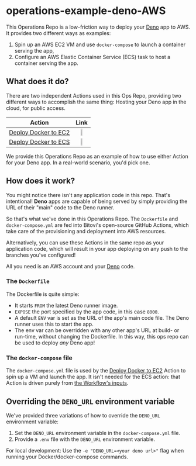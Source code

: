 # operations-example-deno-AWS

This Operations Repo is a low-friction way to deploy your [Deno][1] app to AWS. It provides two different ways as examples:

1. Spin up an AWS EC2 VM and use `docker-compose` to launch a container serving the app,
2. Configure an AWS Elastic Container Service (ECS) task to host a container serving the app.

## What does it do?

There are two independent Actions used in this Ops Repo, providing two different ways to accomplish the same thing: Hosting your Deno app in the cloud, for public access.

| Action | Link |
|:------:|:----:|
| [Deploy Docker to EC2][2]  | <img src="https://github.com/bitovi/operations-example-deno-ec2/assets/8335079/1aaa61a6-e8fc-42b5-b1c8-4466840e6126" height="25%" width="25%" /> |
| [Deploy Docker to ECS][3]  | <img src="https://github.com/bitovi/operations-example-deno-ec2/assets/8335079/bab32753-c6d8-49ba-a5a3-e461ca1162a9" height="25%" width="25%"> |

We provide this Operations Repo as an example of how to use either Action for your Deno app. In a real-world scenario, you'd pick one.

## How does it work?

You might notice there isn't any application code in this repo. That's intentional! **Deno** apps are capable of being served by simply providing the URL of their "main" code to the Deno runner.

So that's what we've done in this Operations Repo. The `Dockerfile` and `docker-compose.yml` are fed into Bitovi's open-source GitHub Actions, which take care of the provisioning and deployment into AWS resources.

Alternatively, you can use these Actions in the same repo as your application code, which will result in your app deploying on any push to the branches you've configured!

All you need is an AWS account and your [Deno][1] code.

### The `Dockerfile`

The Dockerfile is quite simple:

- It starts `FROM` the latest Deno runner image.
- `EXPOSE` the port specified by the app code, in this case `8000`.
- A default `ENV` var is set as the URL of the app's main code file. The Deno runner uses this to start the app.
- The env var can be overridden with any other app's URL at build- or run-time, without changing the Dockerfile. In this way, this ops repo can be used to deploy _any_ Deno app!

### The `docker-compose` file

The `docker-compose.yml` file is used by the [Deploy Docker to EC2][2] Action to spin up a VM and launch the app. It isn't needed for the ECS action: that Action is driven purely from [the Workflow's inputs][4].

## Overriding the `DENO_URL` environment variable

We've provided three variations of how to override the `DENO_URL` environment variable:

1. Set the `DENO_URL` environment variable in the `docker-compose.yml` file.
1. Provide a `.env` file with the `DENO_URL` environment variable.

For local development: Use the `-e "DENO_URL=<your deno url>"` flag when running your Docker/docker-compose commands.


[1]: https://deno.com/
[2]: https://github.com/bitovi/github-actions-deploy-docker-to-ec2
[3]: https://github.com/bitovi/github-actions-deploy-ecs
[4]: .github/workflows/deploy.yaml#L45
